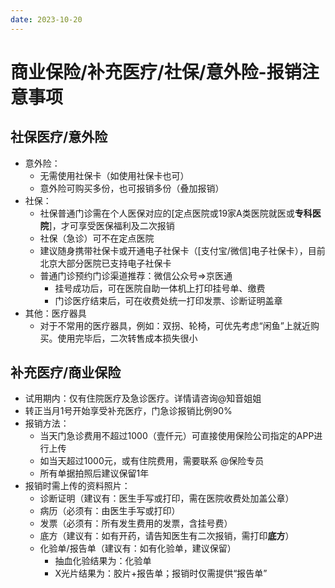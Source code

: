 ```yaml
---
date: 2023-10-20
---
```


# 商业保险/补充医疗/社保/意外险-报销注意事项

## 社保医疗/意外险
   - 意外险：
      - 无需使用社保卡（如使用社保卡也可）
      - 意外险可购买多份，也可报销多份（叠加报销）
   - 社保：
      - 社保普通门诊需在个人医保对应的[定点医院或19家A类医院就医或**专科医院**]，才可享受医保福利及二次报销
      - 社保（急诊）可不在定点医院
      - 建议随身携带社保卡或开通电子社保卡（[支付宝/微信]电子社保卡），目前北京大部分医院已支持电子社保卡
      - 普通门诊预约门诊渠道推荐：微信公众号=>京医通
         - 挂号成功后，可在医院自助一体机上打印挂号单、缴费
         - 门诊医疗结束后，可在收费处统一打印发票、诊断证明盖章
   - 其他：医疗器具
      - 对于不常用的医疗器具，例如：双拐、轮椅，可优先考虑“闲鱼”上就近购买。使用完毕后，二次转售成本损失很小

## 补充医疗/商业保险
   - 试用期内：仅有住院医疗及急诊医疗。详情请咨询@知音姐姐
   - 转正当月1号开始享受补充医疗，门急诊报销比例90%
   - 报销方法：
      - 当天门急诊费用不超过1000（壹仟元）可直接使用保险公司指定的APP进行上传
      - 如当天超过1000元，或有住院费用，需要联系 @保险专员
      - 所有单据拍照后建议保留1年
   -  报销时需上传的资料照片：
      - 诊断证明（建议有：医生手写或打印，需在医院收费处加盖公章）
      - 病历（必须有：由医生手写或打印）
      - 发票（必须有：所有发生费用的发票，含挂号费）
      - 底方（建议有：如有开药，请告知医生有二次报销，需打印**底方**）
      - 化验单/报告单（建议有：如有化验单，建议保留）
         - 抽血化验结果为：化验单
         - X光片结果为：胶片+报告单；报销时仅需提供“报告单”
